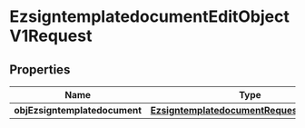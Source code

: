 
# EzsigntemplatedocumentEditObjectV1Request

## Properties
| Name | Type | Description | Notes |
| ------------ | ------------- | ------------- | ------------- |
| **objEzsigntemplatedocument** | [**EzsigntemplatedocumentRequestCompound**](EzsigntemplatedocumentRequestCompound.md) |  |  |



